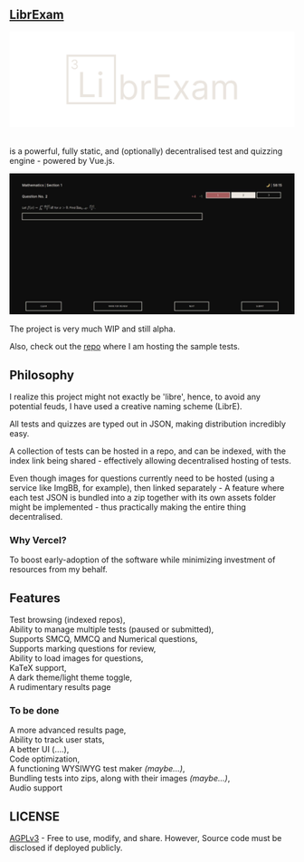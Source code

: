 ## [LibrExam](https://librexam.vercel.app)

<div align="center">
    <img src="./public/librexamTyped.svg" alt="logo" />
</div>
<br>

is a powerful, fully static, and (optionally) decentralised test and quizzing engine - powered by Vue.js. 

![screens](./screenshots/screen1.jpg)

The project is very much WIP and still alpha.

Also, check out the [repo](https://github.com/librexam/testRepo) where I am hosting the sample tests.

## Philosophy

I realize this project might not exactly be 'libre', hence, to avoid any potential feuds, I have used a creative naming scheme (LibrE).

All tests and quizzes are typed out in JSON, making distribution incredibly easy.

A collection of tests can be hosted in a repo, and can be indexed, with the index link being shared - effectively allowing decentralised hosting of tests.

Even though images for questions currently need to be hosted (using a service like ImgBB, for example), then linked separately - A feature where each test JSON is bundled into a zip together with its own assets folder might be implemented - thus practically making the entire thing decentralised.

### Why Vercel?

To boost early-adoption of the software while minimizing investment of resources from my behalf.

## Features

Test browsing (indexed repos),<br>
Ability to manage multiple tests (paused or submitted),<br>
Supports SMCQ, MMCQ and Numerical questions,<br>
Supports marking questions for review, <br>
Ability to load images for questions,<br>
KaTeX support,<br>
A dark theme/light theme toggle,<br>
A rudimentary results page<br>

### To be done

A more advanced results page, <br>
Ability to track user stats, <br>
A better UI (....), <br>
Code optimization, <br>
A functioning WYSIWYG test maker _(maybe...)_, <br>
Bundling tests into zips, along with their images _(maybe...)_,<br>
Audio support

## LICENSE

[AGPLv3](LICENSE) - Free to use, modify, and share. However, Source code must be disclosed if deployed publicly.
